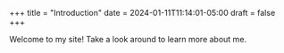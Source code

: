 +++
title = "Introduction"
date = 2024-01-11T11:14:01-05:00
draft = false
+++

Welcome to my site! Take a look around to learn more about me.